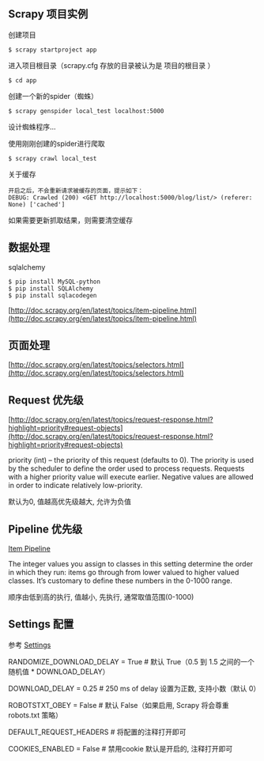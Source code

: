 ## Scrapy 项目实例

创建项目
```
$ scrapy startproject app
```

进入项目根目录（scrapy.cfg 存放的目录被认为是 项目的根目录 ）
```
$ cd app
```

创建一个新的spider（蜘蛛）
```
$ scrapy genspider local_test localhost:5000
```

设计蜘蛛程序...

使用刚刚创建的spider进行爬取
```
$ scrapy crawl local_test
```

关于缓存
```
开启之后，不会重新请求被缓存的页面，提示如下：
DEBUG: Crawled (200) <GET http://localhost:5000/blog/list/> (referer: None) ['cached']
```

如果需要更新抓取结果，则需要清空缓存


## 数据处理

sqlalchemy

```
$ pip install MySQL-python
$ pip install SQLAlchemy
$ pip install sqlacodegen
```
[http://doc.scrapy.org/en/latest/topics/item-pipeline.html](http://doc.scrapy.org/en/latest/topics/item-pipeline.html)


## 页面处理
[http://doc.scrapy.org/en/latest/topics/selectors.html](http://doc.scrapy.org/en/latest/topics/selectors.html)


## Request 优先级
[http://doc.scrapy.org/en/latest/topics/request-response.html?highlight=priority#request-objects](http://doc.scrapy.org/en/latest/topics/request-response.html?highlight=priority#request-objects)

priority (int) – the priority of this request (defaults to 0).
The priority is used by the scheduler to define the order used to process requests.
Requests with a higher priority value will execute earlier.
Negative values are allowed in order to indicate relatively low-priority.

默认为0, 值越高优先级越大, 允许为负值


## Pipeline 优先级
[Item Pipeline](https://doc.scrapy.org/en/latest/topics/item-pipeline.html)

The integer values you assign to classes in this setting determine the order in which they run: 
items go through from lower valued to higher valued classes.
It’s customary to define these numbers in the 0-1000 range.

顺序由低到高的执行, 值越小, 先执行, 通常取值范围(0-1000)


## Settings 配置

参考 [Settings](http://scrapy-chs.readthedocs.io/zh_CN/latest/topics/settings.html)

RANDOMIZE_DOWNLOAD_DELAY = True     # 默认 True（0.5 到 1.5 之间的一个随机值 * DOWNLOAD_DELAY）

DOWNLOAD_DELAY = 0.25               # 250 ms of delay 设置为正数, 支持小数（默认 0）

ROBOTSTXT_OBEY = False              # 默认 False（如果启用, Scrapy 将会尊重 robots.txt 策略）

DEFAULT_REQUEST_HEADERS             # 将配置的注释打开即可

COOKIES_ENABLED = False             # 禁用cookie 默认是开启的, 注释打开即可
